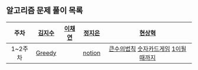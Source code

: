 ## 알고리즘 문제 풀이 목록
| 주차 | [김지수](https://github.com/fob-Ji) | [이채연](https://github.com/202002538) | [정지은](https://github.com/ssstopeun) | [현상혁](https://github.com/gmelon) |
| :---: | :---: | :---: | :---: | :---: |
| 1~2주차 |[Greedy](https://tranquil-trumpet-3a4.notion.site/11-23-06-01-0c7901394a214744b7e2ecdc8b8e6d12) | | [notion](https://righteous-galette-116.notion.site/c416f0802fc248bbbaa9ab6a7a4e56b8) | [큰수의법칙](https://github.com/gmelon/algorithm/blob/main/src/main/java/nadongbin/greedy/N2_%ED%81%B0%EC%88%98%EC%9D%98%EB%B2%95%EC%B9%99.java) [숫자카드게임](https://github.com/gmelon/algorithm/blob/main/src/main/java/nadongbin/greedy/N3_%EC%88%AB%EC%9E%90%EC%B9%B4%EB%93%9C%EA%B2%8C%EC%9E%84.java) [1이될때까지](https://github.com/gmelon/algorithm/blob/main/src/main/java/nadongbin/greedy/N4_1%EC%9D%B4%EB%90%A0%EB%95%8C%EA%B9%8C%EC%A7%80.java) |
